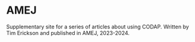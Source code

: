 # AMEJ

Supplementary site for a series of articles 
about using CODAP.
Written
by Tim Erickson and published in AMEJ,
2023-2024.
